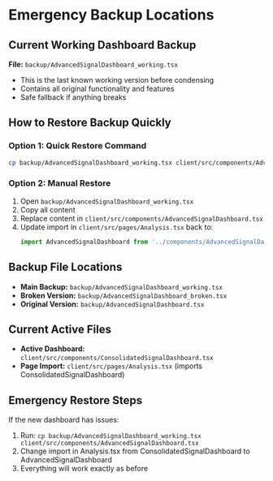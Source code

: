 # Emergency Backup Locations

## Current Working Dashboard Backup
**File:** `backup/AdvancedSignalDashboard_working.tsx`
- This is the last known working version before condensing
- Contains all original functionality and features
- Safe fallback if anything breaks

## How to Restore Backup Quickly

### Option 1: Quick Restore Command
```bash
cp backup/AdvancedSignalDashboard_working.tsx client/src/components/AdvancedSignalDashboard.tsx
```

### Option 2: Manual Restore
1. Open `backup/AdvancedSignalDashboard_working.tsx`
2. Copy all content
3. Replace content in `client/src/components/AdvancedSignalDashboard.tsx`
4. Update import in `client/src/pages/Analysis.tsx` back to:
   ```typescript
   import AdvancedSignalDashboard from '../components/AdvancedSignalDashboard';
   ```

## Backup File Locations
- **Main Backup:** `backup/AdvancedSignalDashboard_working.tsx`
- **Broken Version:** `backup/AdvancedSignalDashboard_broken.tsx`
- **Original Version:** `backup/AdvancedSignalDashboard.tsx`

## Current Active Files
- **Active Dashboard:** `client/src/components/ConsolidatedSignalDashboard.tsx`
- **Page Import:** `client/src/pages/Analysis.tsx` (imports ConsolidatedSignalDashboard)

## Emergency Restore Steps
If the new dashboard has issues:
1. Run: `cp backup/AdvancedSignalDashboard_working.tsx client/src/components/AdvancedSignalDashboard.tsx`
2. Change import in Analysis.tsx from ConsolidatedSignalDashboard to AdvancedSignalDashboard
3. Everything will work exactly as before